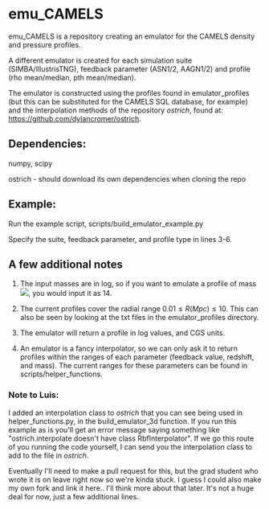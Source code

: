 # emu_CAMELS

emu_CAMELS is a repository creating an emulator for the CAMELS density and pressure profiles. 

A different emulator is created for each simulation suite (SIMBA/IllustrisTNG), feedback parameter (ASN1/2, AAGN1/2) and profile (rho mean/median, pth mean/median).

The emulator is constructed using the profiles found in emulator_profiles (but this can be substituted for the CAMELS SQL database, for example) and the interpolation methods of the repository *ostrich*, found at: https://github.com/dylancromer/ostrich.


## Dependencies:

numpy, scipy

ostrich - should download its own dependencies when cloning the repo

## Example:

Run the example script, scripts/build_emulator_example.py

Specify the suite, feedback parameter, and profile type in lines 3-6.

## A few additional notes
1. The input masses are in log, so if you want to emulate a profile of mass <img src="https://latex.codecogs.com/svg.latex?\Large&space;1e14$M_\odot$" />, you would input it as 14.

2. The current profiles cover the radial range $0.01 \leq R (Mpc) \leq 10$. This can also be seen by looking at the txt files in the emulator_profiles directory.

3. The emulator will return a profile in log values, and CGS units. 

4. An emulator is a fancy interpolator, so we can only ask it to return profiles within the ranges of each parameter (feedback value, redshift, and mass). The current ranges for these parameters can be found in scripts/helper_functions.

### Note to Luis:

I added an interpolation class to *ostrich* that you can see being used in helper_functions.py, in the build_emulator_3d function. If you run this example as is you'll get an error message saying something like "ostrich.interpolate doesn't have class RbfInterpolator". If we go this route of you running the code yourself, I can send you the interpolation class to add to the file in *ostrich*. 

Eventually I'll need to make a pull request for this, but the grad student who wrote it is on leave right now so we're kinda stuck. I guess I could also make my own fork and link it here.. I'll think more about that later. It's not a huge deal for now, just a few additional lines. 